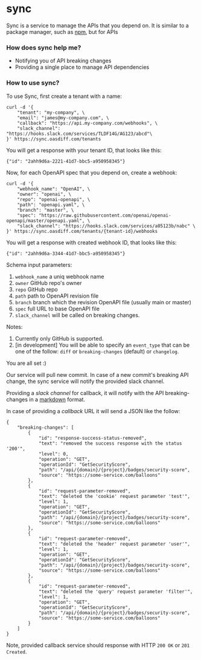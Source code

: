 # sync

Sync is a service to manage the APIs that you depend on. It is similar to a package manager, such as [npm](https://www.npmjs.com/), but for APIs

### How does sync help me?
- Notifying you of API breaking changes
- Providing a single place to manage API dependencies

### How to use sync?
To use Sync, first create a tenant with a name:
```
curl -d '{
    "tenant": "my-company", \
    "email": "james@my-company.com", \
    "callback": "https://api.my-company.com/webhooks", \
    "slack_channel": "https://hooks.slack.com/services/TLDF14G/AG123/abcd"\
}' https://sync.oasdiff.com/tenants
```
You will get a response with your tenant ID, that looks like this:
```
{"id": "2ahh9d6a-2221-41d7-bbc5-a950958345"}
```

Now, for each OpenAPI spec that you depend on, create a webhook:
```
curl -d '{
    "webhook_name": "OpenAI", \
    "owner": "openai", \
    "repo": "openai-openapi", \
    "path": "openapi.yaml", \
    "branch": "master", \
    "spec": "https://raw.githubusercontent.com/openai/openai-openapi/master/openapi.yaml", \
    "slack_channel": "https://hooks.slack.com/services/a05123b/nabc" \
}' https://sync.oasdiff.com/tenants/{tenant-id}/webhooks
```
You will get a response with created webhook ID, that looks like this:
```
{"id": "2ahh9d6a-3344-41d7-bbc5-a950958345"}
```

Schema input parameters:
1. `webhook_name` a uniq webhook name
2. `owner` GitHub repo's owner
3. `repo` GitHub repo
4. `path` path to OpenAPI revision file
5. `branch` branch which the revision OpenAPI file (usually main or master)
6. `spec` full URL to base OpenAPI file
7. `slack_channel` will be called on breaking changes.

Notes:
1. Currently only GitHub is supported.
3. [in development] You will be able to specify an `event_type` that can be one of the follow: `diff` or `breaking-changes` (default) or `changelog`.

You are all set :)

Our service will pull new commit. In case of a new commit's breaking API change, the sync service will notify the provided slack channel.

Providing a *slack channel* for callback, it will notify with the API breaking-changes in a [markdown](https://en.wikipedia.org/wiki/Markdown) format. 

In case of providing a *callback* URL it will send a JSON like the follow:
```
{
    "breaking-changes": [
        {
            "id": "response-success-status-removed",
            "text": "removed the success response with the status '200'",
            "level": 0,
            "operation": "GET",
            "operationId": "GetSecurityScore",
            "path": "/api/{domain}/{project}/badges/security-score",
            "source": "https://some-service.com/balloons"
        },
        {
            "id": "request-parameter-removed",
            "text": "deleted the 'cookie' request parameter 'test'",
            "level": 1,
            "operation": "GET",
            "operationId": "GetSecurityScore",
            "path": "/api/{domain}/{project}/badges/security-score",
            "source": "https://some-service.com/balloons"
        },
        {
            "id": "request-parameter-removed",
            "text": "deleted the 'header' request parameter 'user'",
            "level": 1,
            "operation": "GET",
            "operationId": "GetSecurityScore",
            "path": "/api/{domain}/{project}/badges/security-score",
            "source": "https://some-service.com/balloons"
        },
        {
            "id": "request-parameter-removed",
            "text": "deleted the 'query' request parameter 'filter'",
            "level": 1,
            "operation": "GET",
            "operationId": "GetSecurityScore",
            "path": "/api/{domain}/{project}/badges/security-score",
            "source": "https://some-service.com/balloons"
        }
    ]
}
```
Note, provided callback service should response with HTTP `200 OK` or `201 Created`.

